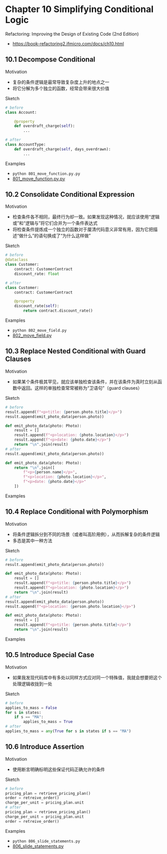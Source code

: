 # Chapter 10 Simplifying Conditional Logic

Refactoring: Improving the Design of Existing Code (2nd Edition)

- <https://book-refactoring2.ifmicro.com/docs/ch10.html>

## 10.1 Decompose Conditional

Motivation

- 复杂的条件逻辑是最常导致复杂度上升的地点之一
- 将它分解为多个独立的函数，经常会带来很大价值

Sketch

```python
# before
class Account:

    @property
    def overdraft_charge(self):
        ...

# after
class AccountType:
    def overdraft_charge(self, days_overdrawn):
        ...
```

Examples

- `python 801_move_function.py.py`
- [801_move_function.py.py](./801_move_function.py)

## 10.2 Consolidate Conditional Expression

Motivation

- 检查条件各不相同，最终行为却一致。如果发现这种情况，就应该使用“逻辑或”和“逻辑与”将它们合并为一个条件表达式
- 将检查条件提炼成一个独立的函数对于厘清代码意义非常有用，因为它把描述“做什么”的语句换成了“为什么这样做”

Sketch

```python
# before
@dataclass
class Customer:
    contract: CustomerContract
    discount_rate: float

# after
class Customer:
    contract: CustomerContract

    @property
    discount_rate(self):
        return contract.discount_rate()
```

Examples

- `python 802_move_field.py`
- [802_move_field.py](./802_move_field.py)

## 10.3 Replace Nested Conditional with Guard Clauses

Motivation

- 如果某个条件极其罕见，就应该单独检查该条件，并在该条件为真时立刻从函数中返回。这样的单独检查常常被称为“卫语句”（guard clauses）

Sketch

```python
# before
result.append(f"<p>title: {person.photo.title}</p>")
result.append(emit_photo_data(person.photo))

def emit_photo_data(photo: Photo):
    result = []
    result.append(f"<p>location: {photo.location}</p>")
    result.append(f"<p>date: {photo.date}</p>")
    return "\n".join(result)
# after
result.append(emit_photo_data(person.photo))

def emit_photo_data(photo: Photo):
    return "\n".join([
        f"<p>{person.name}</p>", 
        f"<p>location: {photo.location}</p>", 
        f"<p>date: {photo.date}</p>"
    ])
```

Examples

## 10.4 Replace Conditional with Polymorphism

Motivation

- 将条件逻辑拆分到不同的场景（或者叫高阶用例），从而拆解复杂的条件逻辑
- 多态是其中一种方法

Sketch

```python
# before
result.append(emit_photo_data(person.photo))

def emit_photo_data(photo: Photo):
    result = []
    result.append(f"<p>title: {person.photo.title}</p>")
    result.append(f"<p>location: {photo.location}</p>")
    return "\n".join(result)
# after
result.append(emit_photo_data(person.photo))
result.append(f"<p>location: {person.photo.location}</p>")

def emit_photo_data(photo: Photo):
    result = []
    result.append(f"<p>title: {person.photo.title}</p>")
    return "\n".join(result)
```

Examples

## 10.5 Introduce Special Case

Motivation

- 如果我发现代码库中有多处以同样方式应对同一个特殊值，我就会想要把这个处理逻辑收拢到一处

Sketch

```python
# before
applies_to_mass = False
for s in states:
    if s == "MA":
        applies_to_mass = True
# after
applies_to_mass = any(True for s in states if s == "MA")
```

## 10.6 Introduce Assertion

Motivation

- 使用断言明确标明这些保证代码正确允许的条件

Sketch

```python
# before
pricing_plan = retrieve_pricing_plan()
order = retreive_order()
charge_per_unit = pricing_plan.unit
# after
pricing_plan = retrieve_pricing_plan()
charge_per_unit = pricing_plan.unit
order = retreive_order()
```

Examples

- `python 806_slide_statements.py`
- [806_slide_statements.py](./806_slide_statements.py)
